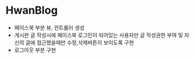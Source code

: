 # HwanBlog

- 페이스북 부분 뷰, 컨트롤러 생성
- 게시판 글 작성시에 페이스북 로그인이 되어있는 사용자만 글 작성권한 부여 및 자신의 글에 접근했을때만 수정,삭제버튼이 보이도록 구현
- 로그아웃 부분 구현
